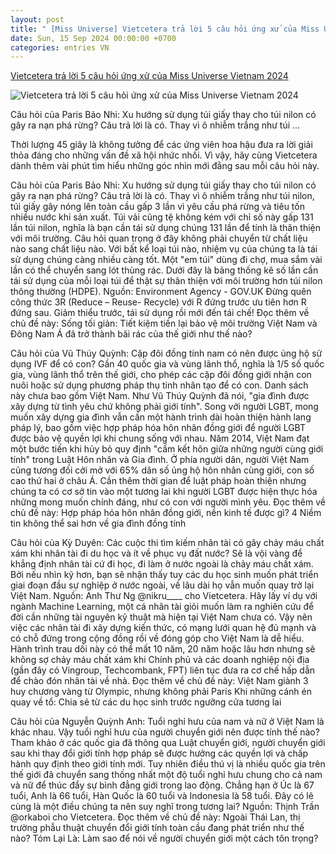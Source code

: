```yaml
---
layout: post
title: " [Miss Universe] Vietcetera trả lời 5 câu hỏi ứng xử của Miss Universe Vietnam 2024"
date: Sun, 15 Sep 2024 00:00:00 +0700
categories: entries VN
---
```

[Vietcetera trả lời 5 câu hỏi ứng xử của Miss Universe Vietnam 2024](https://vietcetera.com/vn/vietcetera-tra-loi-5-cau-hoi-ung-xu-cua-miss-universe-vietnam-2024)

![Vietcetera trả lời 5 câu hỏi ứng xử của Miss Universe Vietnam 2024](https://img.vietcetera.com/uploads/images/15-sep-2024/top-5-da-hoi-1726385304487.jpeg)

Câu hỏi của Paris Bảo Nhi: Xu hướng sử dụng túi giấy thay cho túi nilon có gây ra nạn phá rừng? Câu trả lời là có. Thay vì ô nhiễm trắng như túi ...

Thời lượng 45 giây là không tưởng để các ứng viên hoa hậu đưa ra lời giải thỏa đáng cho những vấn đề xã hội nhức nhối. Vì vậy, hãy cùng Vietcetera dành thêm vài phút tìm hiểu những góc nhìn mới đằng sau mỗi câu hỏi này.

Câu hỏi của Paris Bảo Nhi: Xu hướng sử dụng túi giấy thay cho túi nilon có gây ra nạn phá rừng? Câu trả lời là có. Thay vì ô nhiễm trắng như túi nilon, túi giấy gây nóng lên toàn cầu gấp 3 lần vì yêu cầu phá rừng và tiêu tốn nhiều nước khi sản xuất. Túi vải cũng tệ không kém với chỉ số này gấp 131 lần túi nilon, nghĩa là bạn cần tái sử dụng chúng 131 lần để tính là thân thiện với môi trường. Câu hỏi quan trọng ở đây không phải chuyển từ chất liệu nào sang chất liệu nào. Với bất kể loại túi nào, nhiệm vụ của chúng ta là tái sử dụng chúng càng nhiều càng tốt. Một "em túi" dùng đi chợ, mua sắm vài lần có thể chuyển sang lót thùng rác. Dưới đây là bảng thống kê số lần cần tái sử dụng của mỗi loại túi để thật sự thân thiện với môi trường hơn túi nilon thông thường (HDPE). Nguồn: Environment Agency - GOV.UK Đừng quên công thức 3R (Reduce – Reuse- Recycle) với R đứng trước ưu tiên hơn R đứng sau. Giảm thiểu trước, tái sử dụng rồi mới đến tái chế! Đọc thêm về chủ đề này: Sống tối giản: Tiết kiệm tiền lại bảo vệ môi trường Việt Nam và Đông Nam Á đã trở thành bãi rác của thế giới như thế nào?

Câu hỏi của Vũ Thúy Quỳnh: Cặp đôi đồng tính nam có nên được ủng hộ sử dụng IVF để có con? Gần 40 quốc gia và vùng lãnh thổ, nghĩa là 1/5 số quốc gia, vùng lãnh thổ trên thế giới, cho phép các cặp đôi đồng giới nhận con nuôi hoặc sử dụng phương pháp thụ tinh nhân tạo để có con. Danh sách này chưa bao gồm Việt Nam. Như Vũ Thúy Quỳnh đã nói, "gia đình được xây dựng từ tình yêu chứ không phải giới tính". Song với người LGBT, mong muốn xây dựng gia đình vẫn cần một hành trình dài hoàn thiện hành lang pháp lý, bao gồm việc hợp pháp hóa hôn nhân đồng giới để người LGBT được bảo vệ quyền lợi khi chung sống với nhau. Năm 2014, Việt Nam đạt một bước tiến khi hủy bỏ quy định "cấm kết hôn giữa những người cùng giới tính" trong Luật Hôn nhân và Gia đình. Ở phía người dân, người Việt Nam cũng tương đối cởi mở với 65% dân số ủng hộ hôn nhân cùng giới, con số cao thứ hai ở châu Á. Cần thêm thời gian để luật pháp hoàn thiện nhưng chúng ta có cơ sở tin vào một tương lai khi người LGBT được hiện thực hóa những mong muốn chính đáng, như có con với người mình yêu. Đọc thêm về chủ đề này: Hợp pháp hóa hôn nhân đồng giới, nền kinh tế được gì? 4 Niềm tin không thể sai hơn về gia đình đồng tính

Câu hỏi của Kỳ Duyên: Các cuộc thi tìm kiếm nhân tài có gây chảy máu chất xám khi nhân tài đi du học và ít về phục vụ đất nước? Sẽ là vội vàng để khẳng định nhân tài cứ đi học, đi làm ở nước ngoài là chảy máu chất xám. Bởi nếu nhìn kỹ hơn, bạn sẽ nhận thấy tuy các du học sinh muốn phát triển giai đoạn đầu sự nghiệp ở nước ngoài, về lâu dài họ vẫn muốn quay trở lại Việt Nam. Nguồn: Anh Thư Ng @nikru____ cho Vietcetera. Hãy lấy ví dụ với ngành Machine Learning, một cá nhân tài giỏi muốn làm ra nghiên cứu để đời cần những tài nguyên kỹ thuật mà hiện tại Việt Nam chưa có. Vậy nên việc các nhân tài đi xây dựng kiến thức, có mạng lưới quan hệ đủ mạnh và có chỗ đứng trong cộng đồng rồi về đóng góp cho Việt Nam là dễ hiểu. Hành trình trau dồi này có thể mất 10 năm, 20 năm hoặc lâu hơn nhưng sẽ không sợ chảy máu chất xám khi Chính phủ và các doanh nghiệp nội địa (gần đây có Vingroup, Techcombank, FPT) liên tục đưa ra cơ chế hấp dẫn để chào đón nhân tài về nhà. Đọc thêm về chủ đề này: Việt Nam giành 3 huy chương vàng từ Olympic, nhưng không phải Paris Khi những cánh én quay về tổ: Chia sẻ từ các du học sinh trước ngưỡng cửa tương lai

Câu hỏi của Nguyễn Quỳnh Anh: Tuổi nghỉ hưu của nam và nữ ở Việt Nam là khác nhau. Vậy tuổi nghỉ hưu của người chuyển giới nên được tính thế nào? Tham khảo ở các quốc gia đã thông qua Luật chuyển giới, người chuyển giới sau khi thay đổi giới tính hợp pháp sẽ được hưởng các quyền lợi và chấp hành quy định theo giới tính mới. Tuy nhiên điều thú vị là nhiều quốc gia trên thế giới đã chuyển sang thống nhất một độ tuổi nghỉ hưu chung cho cả nam và nữ để thúc đẩy sự bình đẳng giới trong lao động. Chẳng hạn ở Úc là 67 tuổi, Anh là 66 tuổi, Hàn Quốc là 60 tuổi và Indonesia là 58 tuổi. Đây có lẽ cùng là một điều chúng ta nên suy nghĩ trong tương lai? Nguồn: Thịnh Trần @orkaboi cho Vietcetera. Đọc thêm về chủ đề này: Ngoài Thái Lan, thị trường phẫu thuật chuyển đổi giới tính toàn cầu đang phát triển như thế nào? Tóm Lại Là: Làm sao để nói về người chuyển giới một cách tôn trọng?

